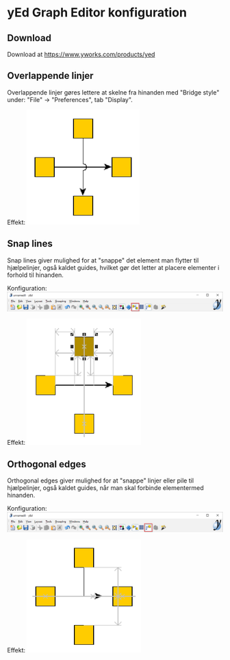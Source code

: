 # yEd Graph Editor konfiguration

## Download

Download at https://www.yworks.com/products/yed

## Overlappende linjer

Overlappende linjer gøres lettere at skelne fra hinanden med "Bridge style" under:
"File" -> "Preferences", tab "Display".

Effekt:
![alt tag](https://github.com/rolfmadsen/yEd---Graph-Editor/blob/master/yEd%20Bridge%20style.png "Sceenshot af Bridge style i eEd Graph Editor")

## Snap lines

Snap lines giver mulighed for at "snappe" det element man flytter til hjælpelinjer, også kaldet guides, hvilket gør det letter at placere elementer i forhold til hinanden.

Konfiguration:
![alt tag](https://github.com/rolfmadsen/yEd---Graph-Editor/blob/master/yEd%20menu%20Snap%20lines.png "Sceenshot af Snap lines på menulinjen i eEd Graph Editor")

Effekt:
![alt tag](https://github.com/rolfmadsen/yEd---Graph-Editor/blob/master/yEd%20Snap%20lines.png "Sceenshot af Snap lines i eEd Graph Editor")

## Orthogonal edges

Orthogonal edges giver mulighed for at "snappe" linjer eller pile til hjælpelinjer, også kaldet guides, når man skal forbinde elementermed hinanden.

Konfiguration:
![alt tag](https://github.com/rolfmadsen/yEd---Graph-Editor/blob/master/yEd%20menu%20Orthogonal%20edges.png "Sceenshot af Orthogonal edges i eEd Graph Editor")

Effekt:
![alt tag](https://github.com/rolfmadsen/yEd---Graph-Editor/blob/master/yEd%20Orthogonal%20edges.png "Sceenshot af Orthogonal edges i eEd Graph Editor")
